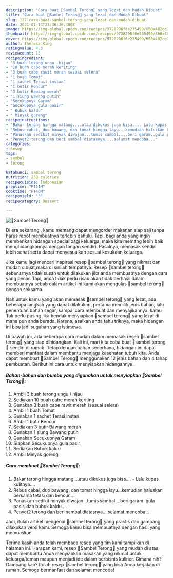 ```yaml
---
description: "Cara buat 🍆Sambel Terong🍆 yang lezat dan Mudah Dibuat"
title: "Cara buat 🍆Sambel Terong🍆 yang lezat dan Mudah Dibuat"
slug: 127-cara-buat-sambel-terong-yang-lezat-dan-mudah-dibuat
date: 2021-01-14T23:36:36.480Z
image: https://img-global.cpcdn.com/recipes/9728296f6e235490/680x482cq70/🍆sambel-terong🍆-foto-resep-utama.jpg
thumbnail: https://img-global.cpcdn.com/recipes/9728296f6e235490/680x482cq70/🍆sambel-terong🍆-foto-resep-utama.jpg
cover: https://img-global.cpcdn.com/recipes/9728296f6e235490/680x482cq70/🍆sambel-terong🍆-foto-resep-utama.jpg
author: Theresa King
ratingvalue: 4.3
reviewcount: 13
recipeingredient:
- "3 buah terong ungu  hijau"
- "10 buah cabe merah keriting"
- "3 buah cabe rawit merah sesuai selera"
- "1 buah Tomat"
- "1 sachet Terasi instan"
- "1 butir Kencur"
- "3 butir Bawang merah"
- "1 siung Bawang putih"
- "Secukupnya Garam"
- "Secukupnya gula pasir"
- " Bubuk kaldu"
- " Minyak goreng"
recipeinstructions:
- "Bakar terong hingga matang....atau dikukus juga bisa.... Lalu kupas kulitnya...."
- "Rebus cabai, duo bawang, dan tomat hingga layu...kemudian haluskan bersama tetasi dan kencur...."
- "Panaskan sedikit minyak diwajan...tumis sambal....beri garam..gula pasir..dan bubuk kaldu...."
- "Penyet2 terong dan beri sambal diatasnya....selamat mencoba..."
categories:
- Resep
tags:
- sambel
- terong

katakunci: sambel terong 
nutrition: 238 calories
recipecuisine: Indonesian
preptime: "PT11M"
cooktime: "PT40M"
recipeyield: "3"
recipecategory: Dessert

---
```



![🍆Sambel Terong🍆](https://img-global.cpcdn.com/recipes/9728296f6e235490/680x482cq70/🍆sambel-terong🍆-foto-resep-utama.jpg)

Di era  sekarang , kamu memang dapat mengorder makanan siap saji tanpa harus repot membuatnya terlebih dahulu. Tapi, bagi anda yang ingin memberikan hidangan special bagi keluarga, maka kita memang lebih baik menghidangkannya dengan tangan sendiri. Pasalnya, memasak sendiri lebih sehat serta dapat menyesuaikan sesuai kesukaan keluarga.

Jika kamu lagi mencari inspirasi resep 🍆sambel terong🍆 yang nikmat dan mudah dibuat,maka di sinilah tempatnya. Resep 🍆sambel terong🍆  sebenarnya tidak susah untuk dilakukan jika anda membuatnya dengan cara yang benar. Tapi, anda tidak perlu risau akan tidak berhasil dalam membuatnya 
sebab dalam artikel ini kami akan mengulas 🍆sambel terong🍆 dengan seksama.  



Nah untuk kamu yang akan memasak 🍆sambel terong🍆 yang lezat, ada beberapa langkah yang dapat dilakukan, pertama memilih jenis bahan, lalu penentuan bahan segar, sampai cara membuat dan menyajikannya. kamu Tak perlu pusing jika hendak menyiapkan 🍆sambel terong🍆 yang lezat di mana pun anda berada. Karena, asalkan anda  tahu triknya, maka hidangan ini bisa jadi suguhan yang istimewa.

Di bawah ini, ada beberapa cara mudah dalam memasak resep 🍆sambel terong🍆 yang siap dihidangkan. Kali ini, mari kita coba buat 🍆sambel terong🍆 sendiri di rumah. Tetap dengan bahan sederhana, hidangan ini dapat memberi manfaat dalam membantu menjaga kesehatan tubuh kita. Anda dapat membuat 🍆Sambel Terong🍆 menggunakan 12 jenis bahan dan 4 tahap pembuatan. Berikut ini cara untuk menyiapkan hidangannya.

<!--inarticleads1-->

##### Bahan-bahan dan bumbu yang digunakan untuk menyiapkan 🍆Sambel Terong🍆:

1. Ambil 3 buah terong ungu / hijau
1. Sediakan 10 buah cabe merah keriting
1. Gunakan 3 buah cabe rawit merah (sesuai selera)
1. Ambil 1 buah Tomat
1. Gunakan 1 sachet Terasi instan
1. Ambil 1 butir Kencur
1. Sediakan 3 butir Bawang merah
1. Gunakan 1 siung Bawang putih
1. Gunakan Secukupnya Garam
1. Siapkan Secukupnya gula pasir
1. Sediakan  Bubuk kaldu
1. Ambil  Minyak goreng




<!--inarticleads2-->

##### Cara membuat 🍆Sambel Terong🍆:

1. Bakar terong hingga matang....atau dikukus juga bisa.... - Lalu kupas kulitnya....
1. Rebus cabai, duo bawang, dan tomat hingga layu...kemudian haluskan bersama tetasi dan kencur....
1. Panaskan sedikit minyak diwajan...tumis sambal....beri garam..gula pasir..dan bubuk kaldu....
1. Penyet2 terong dan beri sambal diatasnya....selamat mencoba...




Jadi, itulah artikel mengenai  🍆sambel terong🍆  yang praktis dan gampang dilakukan versi kami. Semoga kamu bisa membuatnya dengan hasil yang memuaskan. 

Terima kasih anda telah membaca resep yang tim kami tampilkan di halaman ini. Harapan kami, resep  🍆Sambel Terong🍆 yang mudah di atas dapat membantu Anda menyiapkan masakan yang nikmat untuk keluarga/teman maupun menjadi ide dalam berbisnis kuliner. Gimana nih? Gampang kan? Itulah resep 🍆sambel terong🍆 yang bisa Anda kerjakan di rumah. Semoga bermanfaat dan selamat mencoba!


